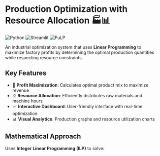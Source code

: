 # Production Optimization with Resource Allocation 🏭📊

![Python](https://img.shields.io/badge/python-3.8%2B-blue)
![Streamlit](https://img.shields.io/badge/Streamlit-FF4B4B?logo=streamlit&logoColor=white)
![PuLP](https://img.shields.io/badge/PuLP-%2300599C?logo=pulp&logoColor=white)

An industrial optimization system that uses **Linear Programming** to maximize factory profits by determining the optimal production quantities while respecting resource constraints.

## Key Features

- 🎯 **Profit Maximization**: Calculates optimal product mix to maximize revenue
- ⚖️ **Resource Allocation**: Efficiently distributes raw materials and machine hours
- 📈 **Interactive Dashboard**: User-friendly interface with real-time optimization
- 📊 **Visual Analytics**: Production graphs and resource utilization charts

## Mathematical Approach

Uses **Integer Linear Programming (ILP)** to solve:

